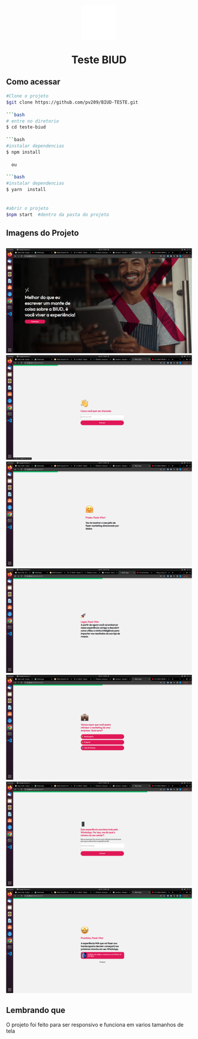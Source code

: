 <h1 align="center">
 <img src="./src/Images/Symbol.svg"/> 
 <p>Teste BIUD</p>
</h1>

## Como acessar 
 ```bash
 #Clone o projeto
 $git clone https://github.com/pv209/BIUD-TESTE.git

 ```bash
 # entre no diretorio
 $ cd teste-biud

 ```bash
 #instalar dependencias
 $ npm install

   ou

 ```bash
 #instalar dependencias
 $ yarn  install


 #abrir o projeto 
$npm start  #dentro da pasta do projeto
```


<h2>Imagens do Projeto<h2>

<img src="./src/Images/home.png" />

<img src="./src/Images/pag2.png" />

<img src="./src/Images/page3.png" />

<img src="./src/Images/page7.png" />

<img src="./src/Images/page4.png" />

<img src="./src/Images/page5.png" />

<img src="./src/Images/page6.png" />



## Lembrando que

<p>O projeto foi feito para ser responsivo e funciona em varios tamanhos de tela</p>